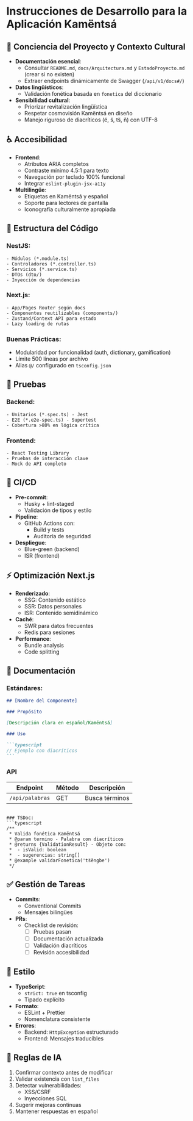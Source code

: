 # Instrucciones de Desarrollo para la Aplicación Kamëntsá

## 🔄 Conciencia del Proyecto y Contexto Cultural

- **Documentación esencial**:
  - Consultar `README.md`, `docs/Arquitectura.md` y `EstadoProyecto.md` (crear si no existen)
  - Extraer endpoints dinámicamente de Swagger (`/api/v1/docs#/`)
- **Datos lingüísticos**:
  - Validación fonética basada en `fonetica` del diccionario
- **Sensibilidad cultural**:
  - Priorizar revitalización lingüística
  - Respetar cosmovisión Kamëntsá en diseño
  - Manejo riguroso de diacríticos (ë, s̈, ts̈, ñ) con UTF-8

## ♿ Accesibilidad

- **Frontend**:
  - Atributos ARIA completos
  - Contraste mínimo 4.5:1 para texto
  - Navegación por teclado 100% funcional
  - Integrar `eslint-plugin-jsx-a11y`
- **Multilingüe**:
  - Etiquetas en Kamëntsá y español
  - Soporte para lectores de pantalla
  - Iconografía culturalmente apropiada

## 🧱 Estructura del Código

### NestJS:

```text
- Módulos (*.module.ts)
- Controladores (*.controller.ts)
- Servicios (*.service.ts)
- DTOs (dto/)
- Inyección de dependencias
```

### Next.js:

```text
- App/Pages Router según docs
- Componentes reutilizables (components/)
- Zustand/Context API para estado
- Lazy loading de rutas
```

### Buenas Prácticas:

- Modularidad por funcionalidad (auth, dictionary, gamification)
- Límite 500 líneas por archivo
- Alias `@/` configurado en `tsconfig.json`

## 🧪 Pruebas

### Backend:

```text
- Unitarios (*.spec.ts) - Jest
- E2E (*.e2e-spec.ts) - Supertest
- Cobertura >80% en lógica crítica
```

### Frontend:

```text
- React Testing Library
- Pruebas de interacción clave
- Mock de API completo
```

## 🔄 CI/CD

- **Pre-commit**:
  - Husky + lint-staged
  - Validación de tipos y estilo
- **Pipeline**:
  - GitHub Actions con:
    - Build y tests
    - Auditoría de seguridad
- **Despliegue**:
  - Blue-green (backend)
  - ISR (frontend)

## ⚡ Optimización Next.js

- **Renderizado**:
  - SSG: Contenido estático
  - SSR: Datos personales
  - ISR: Contenido semidinámico
- **Caché**:
  - SWR para datos frecuentes
  - Redis para sesiones
- **Performance**:
  - Bundle analysis
  - Code splitting

## 📝 Documentación

### Estándares:

````markdown
## [Nombre del Componente]

### Propósito

[Descripción clara en español/Kamëntsá]

### Uso

```typescript
// Ejemplo con diacríticos
```
````

### API

| Endpoint        | Método | Descripción    |
| --------------- | ------ | -------------- |
| `/api/palabras` | GET    | Busca términos |

````

### TSDoc:
```typescript
/**
 * Valida fonética Kamëntsá
 * @param termino - Palabra con diacríticos
 * @returns {ValidationResult} - Objeto con:
 *  - isValid: boolean
 *  - sugerencias: string[]
 * @example validarFonetica('ts̈ëngbe')
 */
````

## ✅ Gestión de Tareas

- **Commits**:
  - Conventional Commits
  - Mensajes bilingües
- **PRs**:
  - Checklist de revisión:
    - [ ] Pruebas pasan
    - [ ] Documentación actualizada
    - [ ] Validación diacríticos
    - [ ] Revisión accesibilidad

## 💅 Estilo

- **TypeScript**:
  - `strict: true` en tsconfig
  - Tipado explícito
- **Formato**:
  - ESLint + Prettier
  - Nomenclatura consistente
- **Errores**:
  - Backend: `HttpException` estructurado
  - Frontend: Mensajes traducibles

## 🧠 Reglas de IA

1. Confirmar contexto antes de modificar
2. Validar existencia con `list_files`
3. Detectar vulnerabilidades:
   - XSS/CSRF
   - Inyecciones SQL
4. Sugerir mejoras continuas
5. Mantener respuestas en español
